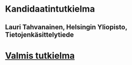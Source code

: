 # Kandidaatintutkielma
## Lauri Tahvanainen, Helsingin Yliopisto, Tietojenkäsittelytiede

# [Valmis tutkielma](https://github.com/LauriTahvanainen/KandidaatinTutkielma/blob/main/TahvanainenLauriSatunnaisuusLohkoketjusovelluksissa.pdf)
